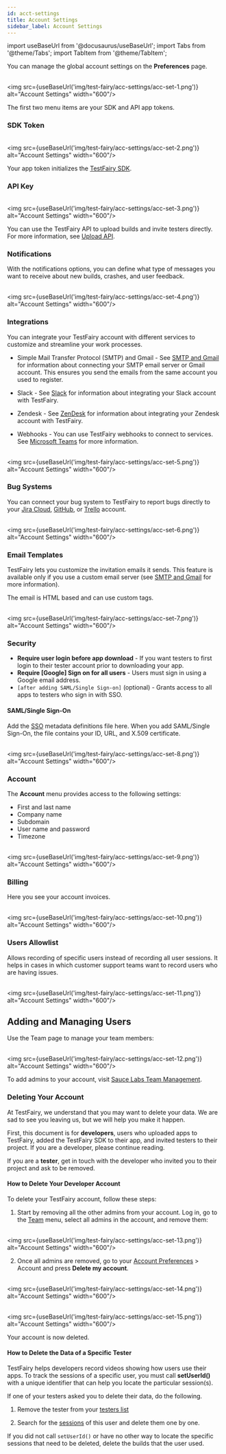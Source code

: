 ```yaml
---
id: acct-settings
title: Account Settings
sidebar_label: Account Settings
---
```


import useBaseUrl from '@docusaurus/useBaseUrl';
import Tabs from '@theme/Tabs';
import TabItem from '@theme/TabItem';

You can manage the global account settings on the **Preferences** page.

<br/><img src={useBaseUrl('img/test-fairy/acc-settings/acc-set-1.png')} alt="Account Settings" width="600"/>

The first two menu items are your SDK and API app tokens.

### SDK Token

<br/><img src={useBaseUrl('img/test-fairy/acc-settings/acc-set-2.png')} alt="Account Settings" width="600"/>

Your app token initializes the [TestFairy SDK](https://docs.testfairy.com/SDK/Adding_The_Testfairy_SDK_To_Your_App.html).

### API Key

<br/><img src={useBaseUrl('img/test-fairy/acc-settings/acc-set-3.png')} alt="Account Settings" width="600"/>

You can use the TestFairy API to upload builds and invite testers directly. For more information, see [Upload API](/test-fairy/api-reference/upload-api).

### Notifications

With the notifications options, you can define what type of messages you want to receive about new builds, crashes, and user feedback.

<br/><img src={useBaseUrl('img/test-fairy/acc-settings/acc-set-4.png')} alt="Account Settings" width="600"/>

### Integrations

You can integrate your TestFairy account with different services to customize and streamline your work processes.

- Simple Mail Transfer Protocol (SMTP) and Gmail - See [SMTP and Gmail](/test-fairy/integrations/smtp-gmail) for information about connecting your SMTP email server or Gmail account. This ensures you send the emails from the same account you used to register.

- Slack - See [Slack](/test-fairy/integrations/slack) for information about integrating your Slack account with TestFairy.

- Zendesk - See [ZenDesk](/test-fairy/integrations/zendesk) for information about integrating your Zendesk account with TestFairy.

- Webhooks - You can use TestFairy webhooks to connect to services. See [Microsoft Teams](/test-fairy/integrations/ms-teams) for more information.

<br/><img src={useBaseUrl('img/test-fairy/acc-settings/acc-set-5.png')} alt="Account Settings" width="600"/>

### Bug Systems

You can connect your bug system to TestFairy to report bugs directly to your [Jira Cloud](/test-fairy/testing-an-app/bug-tracking/jira-cloud), [GitHub](/test-fairy/testing-an-app/bug-tracking/github), or [Trello](/test-fairy/testing-an-app/bug-tracking/trello) account.

<br/><img src={useBaseUrl('img/test-fairy/acc-settings/acc-set-6.png')} alt="Account Settings" width="600"/>

### Email Templates

TestFairy lets you customize the invitation emails it sends. This feature is available only if you use a custom email server (see [SMTP and Gmail](/test-fairy/integrations/smtp-gmail) for more information).

The email is HTML based and can use custom tags.

<br/><img src={useBaseUrl('img/test-fairy/acc-settings/acc-set-7.png')} alt="Account Settings" width="600"/>

### Security

- **Require user login before app download** - If you want testers to first login to their tester account prior to downloading your app.
- **Require [Google] Sign on for all users** - Users must sign in using a Google email address.
- `[after adding SAML/Single Sign-on]` (optional) - Grants access to all apps to testers who sign in with SSO.

#### SAML/Single Sign-On

Add the [SSO](/test-fairy/acct-mgmt/sso/sso-intro) metadata definitions file here. When you add SAML/Single Sign-On, the file contains your ID, URL, and X.509 certificate.

<br/><img src={useBaseUrl('img/test-fairy/acc-settings/acc-set-8.png')} alt="Account Settings" width="600"/>

### Account

The **Account** menu provides access to the following settings:

- First and last name
- Company name
- Subdomain
- User name and password
- Timezone

<br/><img src={useBaseUrl('img/test-fairy/acc-settings/acc-set-9.png')} alt="Account Settings" width="600"/>

### Billing

Here you see your account invoices.

<br/><img src={useBaseUrl('img/test-fairy/acc-settings/acc-set-10.png')} alt="Account Settings" width="600"/>

### Users Allowlist

Allows recording of specific users instead of recording all user sessions. It helps in cases in which customer support teams want to record users who are having issues.

<br/><img src={useBaseUrl('img/test-fairy/acc-settings/acc-set-11.png')} alt="Account Settings" width="600"/>

## Adding and Managing Users

Use the Team page to manage your team members:

<br/><img src={useBaseUrl('img/test-fairy/acc-settings/acc-set-12.png')} alt="Account Settings" width="600"/>

To add admins to your account, visit [Sauce Labs Team Management](https://docs.saucelabs.com/basics/acct-team-mgmt-hub/).

### Deleting Your Account

At TestFairy, we understand that you may want to delete your data. We are sad to see you leaving us, but we will help you make it happen.

First, this document is for **developers**, users who uploaded apps to TestFairy, added the TestFairy SDK to their app, and invited testers to their project.
If you are a developer, please continue reading.

If you are a **tester**, get in touch with the developer who invited you to their project and ask to be removed.

#### How to Delete Your Developer Account

To delete your TestFairy account, follow these steps:

1. Start by removing all the other admins from your account. Log in, go to the [Team](https://app.testfairy.com/settings/cpanel/) menu, select all admins in the account, and remove them:

<br/><img src={useBaseUrl('img/test-fairy/acc-settings/acc-set-13.png')} alt="Account Settings" width="600"/>

2. Once all admins are removed, go to your [Account Preferences](https://app.testfairy.com/settings/account/) > Account and press **Delete my account**.

<br/><img src={useBaseUrl('img/test-fairy/acc-settings/acc-set-14.png')} alt="Account Settings" width="600"/>

<br/><img src={useBaseUrl('img/test-fairy/acc-settings/acc-set-15.png')} alt="Account Settings" width="600"/>

Your account is now deleted.

#### How to Delete the Data of a Specific Tester

TestFairy helps developers record videos showing how users use their apps.
To track the sessions of a specific user, you must call **setUserId()** with a unique identifier that can help you locate the particular session(s).

If one of your testers asked you to delete their data, do the following.

1. Remove the tester from your [testers list](https://app.testfairy.com/testers)

2. Search for the [sessions](https://app.testfairy.com/search) of this user and delete them one by one.

If you did not call `setUserId()` or have no other way to locate the specific sessions that need to be deleted, delete the builds that the user used.
